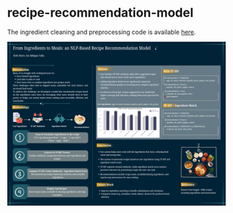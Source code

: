# recipe-recommendation-model


The ingredient cleaning and preprocessing code is available [here](https://github.com/Kriti-59/ingredients-refined).

![Recipe Model](From%20Ingredients%20to%20Meals%20an%20NLP-Based%20Recipe%20Recommendation%20Model.png)



